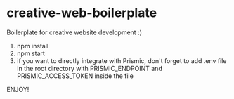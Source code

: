 # creative-web-boilerplate

Boilerplate for creative website development :)

1. npm install
2. npm start
3. if you want to directly integrate with Prismic, don't forget to add .env file in the root directory with PRISMIC_ENDPOINT and PRISMIC_ACCESS_TOKEN inside the file

ENJOY!
